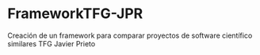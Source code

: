 # FrameworkTFG-JPR
Creación de un framework para comparar proyectos de software científico similares TFG Javier Prieto
